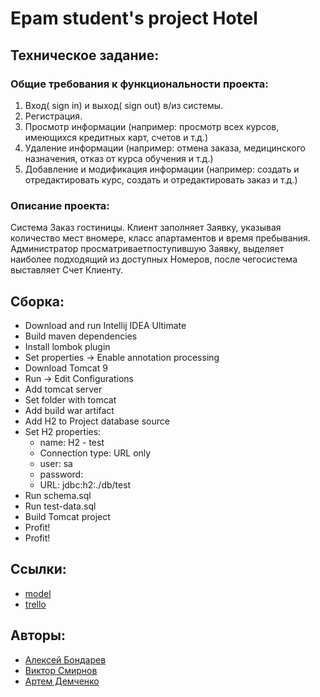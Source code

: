 # Epam student's project Hotel

## Техническое задание:

### Общие требования к функциональности проекта:
1. Вход( sign in) и выход( sign out) в/из системы.
2. Регистрация.
3. Просмотр информации (например: просмотр всех курсов, имеющихся
кредитных
карт, счетов и т.д.)
4. Удаление информации (например: отмена заказа, медицинского назначения,
отказ
от курса обучения и т.д.)
5. Добавление и модификация информации (например: создать и
отредактировать
курс, создать и отредактировать заказ и т.д.)

### Описание проекта:
Система Заказ гостиницы. Клиент заполняет Заявку, указывая количество мест
вномере, класс апартаментов и время пребывания. Администратор
просматриваетпоступившую Заявку, выделяет наиболее подходящий из доступных
Номеров, после чегосистема выставляет Счет Клиенту.

## Сборка:
* Download and run Intellij IDEA Ultimate
* Build maven dependencies
* Install lombok plugin
* Set properties -> Enable annotation processing
* Download Tomcat 9
* Run -> Edit Configurations
* Add tomcat server
* Set folder with tomcat
* Add build war artifact
* Add H2 to Project database source
* Set H2 properties:
    * name: H2 - test
    * Connection type: URL only
    * user: sa
    * password:
    * URL: jdbc:h2:./db/test
* Run schema.sql
* Run test-data.sql
* Build Tomcat project
* Profit! 
* Profit!

## Ссылки:
* [model](https://drive.google.com/file/d/1yCnp8RrrslvOphUdVbeMQfNYsUUmlh57/view?usp=sharing)
* [trello](https://trello.com/b/M5towI6a/epam-first-project-spring-2019)

## Авторы:
* [Алексей Бондарев](https://github.com/alexeyboo) 
* [Виктор Смирнов](https://github.com/viktor533)
* [Артем Демченко](https://github.com/Mincer2412)
